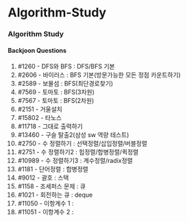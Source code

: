 # Algorithm-Study
### Algorithm Study

#### Backjoon Questions
1. \#1260 - DFS와 BFS : DFS/BFS 기본
2. \#2606 - 바이러스 : BFS 기본(방문가능한 모든 정점 카운트하기)
3. \#2589 - 보물섬 : BFS(최단경로찾기)
4. \#7569 - 토마토 : BFS(3차원)
5. \#7567 - 토마토 : BFS(2차원)
6. \#2151 - 거울설치
7. \#15802 - 타노스
8. \#11718 - 그대로 출력하기
9. \#13460 - 구슬 탈출2(삼성 sw 역량 테스트)
10. \#2750 - 수 정렬하기 : 선택정렬/삽입정렬/버블정렬
11. \#2751 - 수 정렬하기2 : 힙정렬/합병정렬/퀵정렬
12. \#10989 - 수 정렬하기3 : 계수정렬/radix정렬
13. \#1181 - 단어정렬 : 합병정렬
14. \#9012 - 괄호 : 스택
15. \#1158 - 조세퍼스 문제 : 큐
16. \#1021 - 회전하는 큐 : deque
17. \#11050 - 이항계수 1 : 
18. \#11051 - 이항계수 2 : 